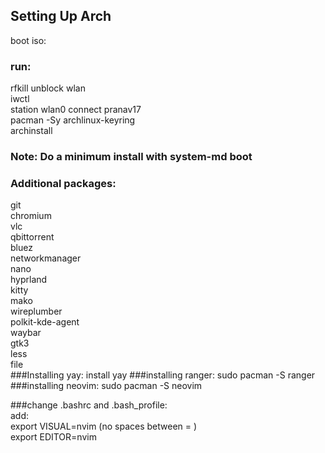 ## Setting Up Arch
boot iso:
### run:
rfkill unblock wlan  
iwctl  
station wlan0 connect pranav17  
pacman -Sy archlinux-keyring  
archinstall  
### Note: Do a minimum install  with system-md boot  
### Additional packages:  
git  
chromium  
vlc  
qbittorrent  
bluez  
networkmanager  
nano  
hyprland  
kitty  
mako  
wireplumber  
polkit-kde-agent  
waybar  
gtk3  
less  
file  
###Installing yay:
install yay
###installing ranger:
sudo pacman -S ranger
###installing neovim:
sudo pacman -S neovim  


###change .bashrc and .bash_profile:  
add:  
export VISUAL=nvim  (no spaces between = )  
export EDITOR=nvim  
